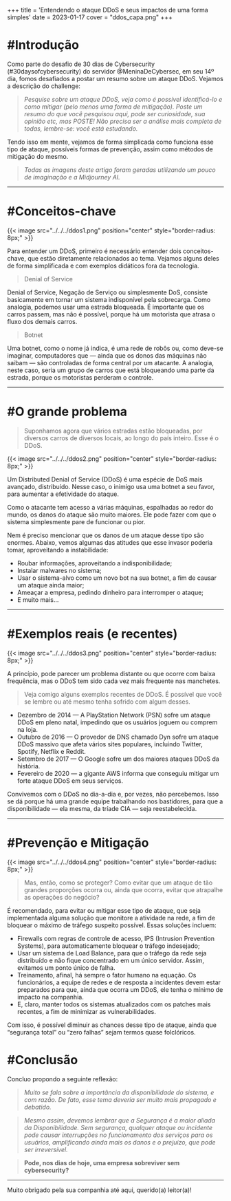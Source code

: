 +++
title = 'Entendendo o ataque DDoS e seus impactos de uma forma simples'
date = 2023-01-17
cover = "ddos_capa.png"
+++

# #Introdução
Como parte do desafio de 30 dias de Cybersecurity (#30daysofcybersecurity) do servidor @MeninaDeCybersec, em seu 14º dia, fomos desafiados a postar um resumo sobre um ataque DDoS. Vejamos a descrição do challenge:

>_Pesquise sobre um ataque DDoS, veja como é possível identificá-lo e como mitigar (pelo menos uma forma de mitigação). Poste um resumo do que você pesquisou aqui, pode ser curiosidade, sua opinião etc, mas POSTE! Não precisa ser a análise mais completa de todas, lembre-se: você está estudando._

Tendo isso em mente, vejamos de forma simplicada como funciona esse tipo de ataque, possíveis formas de prevenção, assim como métodos de mitigação do mesmo.

>_Todas as imagens deste artigo foram geradas utilizando um pouco de imaginação e a Midjourney AI._
___
# #Conceitos-chave
{{< image src="../../../ddos1.png" position="center" style="border-radius: 8px;" >}}

Para entender um DDoS, primeiro é necessário entender dois conceitos-chave, que estão diretamente relacionados ao tema. Vejamos alguns deles de forma simplificada e com exemplos didáticos fora da tecnologia.

>Denial of Service

Denial of Service, Negação de Serviço ou simplesmente DoS, consiste basicamente em tornar um sistema indisponível pela sobrecarga. Como analogia, podemos usar uma estrada bloqueada. É importante que os carros passem, mas não é possível, porque há um motorista que atrasa o fluxo dos demais carros.

>Botnet

Uma botnet, como o nome já indica, é uma rede de robôs ou, como deve-se imaginar, computadores que — ainda que os donos das máquinas não saibam — são controladas de forma central por um atacante. A analogia, neste caso, seria um grupo de carros que está bloqueando uma parte da estrada, porque os motoristas perderam o controle.
___

# #O grande problema
>Suponhamos agora que vários estradas estão bloqueadas, por diversos carros de diversos locais, ao longo do país inteiro. Esse é o DDoS.

{{< image src="../../../ddos2.png" position="center" style="border-radius: 8px;" >}}

Um Distributed Denial of Service (DDoS) é uma espécie de DoS mais avançado, distribuído. Nesse caso, o inimigo usa uma botnet a seu favor, para aumentar a efetividade do ataque.

Como o atacante tem acesso a várias máquinas, espalhadas ao redor do mundo, os danos do ataque são muito maiores. Ele pode fazer com que o sistema simplesmente pare de funcionar ou pior.

Nem é preciso mencionar que os danos de um ataque desse tipo são enormes. Abaixo, vemos algumas das atitudes que esse invasor poderia tomar, aproveitando a instabilidade:

- Roubar informações, aproveitando a indisponibilidade;
- Instalar malwares no sistema;
- Usar o sistema-alvo como um novo bot na sua botnet, a fim de causar um ataque ainda maior;
- Ameaçar a empresa, pedindo dinheiro para interromper o ataque;
- E muito mais…
___

# #Exemplos reais (e recentes)
{{< image src="../../../ddos3.png" position="center" style="border-radius: 8px;" >}}

A princípio, pode parecer um problema distante ou que ocorre com baixa frequência, mas o DDoS tem sido cada vez mais frequente nas manchetes.

>Veja comigo alguns exemplos recentes de DDoS. É possível que você se lembre ou até mesmo tenha sofrido com algum desses.

- Dezembro de 2014 — A PlayStation Network (PSN) sofre um ataque DDoS em pleno natal, impedindo que os usuários joguem ou comprem na loja.
- Outubro de 2016 — O provedor de DNS chamado Dyn sofre um ataque DDoS massivo que afeta vários sites populares, incluindo Twitter, Spotify, Netflix e Reddit.
- Setembro de 2017 — O Google sofre um dos maiores ataques DDoS da história.
- Fevereiro de 2020 — a gigante AWS informa que conseguiu mitigar um forte ataque DDoS em seus serviços.

Convivemos com o DDoS no dia-a-dia e, por vezes, não percebemos. Isso se dá porque há uma grande equipe trabalhando nos bastidores, para que a disponibilidade — ela mesma, da tríade CIA — seja reestabelecida.
___

# #Prevenção e Mitigação
{{< image src="../../../ddos4.png" position="center" style="border-radius: 8px;" >}}

>Mas, então, como se proteger? Como evitar que um ataque de tão grandes proporções ocorra ou, ainda que ocorra, evitar que atrapalhe as operações do negócio?

É recomendado, para evitar ou mitigar esse tipo de ataque, que seja implementada alguma solução que monitore a atividade na rede, a fim de bloquear o máximo de tráfego suspeito possível. Essas soluções incluem:

- Firewalls com regras de controle de acesso, IPS (Intrusion Prevention Systems), para automaticamente bloquear o tráfego indesejado;
- Usar um sistema de Load Balance, para que o tráfego da rede seja distribuído e não fique concentrado em um único servidor. Assim, evitamos um ponto único de falha.
- Treinamento, afinal, há sempre o fator humano na equação. Os funcionários, a equipe de redes e de resposta a incidentes devem estar preparados para que, ainda que ocorra um DDoS, ele tenha o mínimo de impacto na companhia.
- E, claro, manter todos os sistemas atualizados com os patches mais recentes, a fim de minimizar as vulnerabilidades.

Com isso, é possível diminuir as chances desse tipo de ataque, ainda que “segurança total” ou “zero falhas” sejam termos quase folclóricos.

# #Conclusão
Concluo propondo a seguinte reflexão:

>_Muito se fala sobre a importância da disponibilidade do sistema, e com razão. De fato, esse tema deveria ser muito mais propagado e debatido._

>_Mesmo assim, devemos lembrar que a Segurança é a maior aliada da Disponibilidade. Sem segurança, qualquer ataque ou incidente pode causar interrupções no funcionamento dos serviços para os usuários, amplificando ainda mais os danos e o prejuízo, que pode ser irreversível._

>**Pode, nos dias de hoje, uma empresa sobreviver sem cybersecurity?**
___

Muito obrigado pela sua companhia até aqui, querido(a) leitor(a)! 